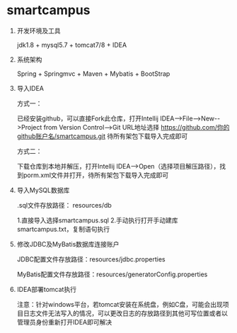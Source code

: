 # smartcampus

 1. 开发环境及工具

    jdk1.8 + mysql5.7 + tomcat7/8 + IDEA
    
 2. 系统架构

    Spring + Springmvc + Maven + Mybatis + BootStrap   
    
 3. 导入IDEA 
    
    方式一：
    
      已经安装github，可以直接Fork此仓库，打开Intellij IDEA-->File-->New-->Project from Version Control-->Git
      URL地址选择 https://github.com/你的github账户名/smartcampus.git 待所有架包下载导入完成即可
    
    方式二：
    
      下载仓库到本地并解压，打开Intellij IDEA-->Open（选择项目解压路径），找到porm.xml文件并打开，待所有架包下载导入完成即可     

 4. 导入MySQL数据库
  
    .sql文件存放路径： resources/db 
  
     1.直接导入选择smartcampus.sql
     2.手动执行打开手动建库smartcampus.txt，复制语句执行     

 5. 修改JDBC及MyBatis数据库连接账户

    JDBC配置文件存放路径：resources/jdbc.properties
      
    MyBatis配置文件存放路径：resources/generatorConfig.properties

6. IDEA部署tomcat执行

    注意：针对windows平台，若tomcat安装在系统盘，例如C盘，可能会出现项目日志文件无法写入的情况，可以更改日志的存放路径到其他可写位置或者以管理员身份重新打开IDEA即可解决

    
    